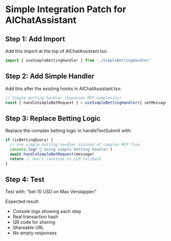# Simple Integration Patch for AIChatAssistant

## Step 1: Add Import
Add this import at the top of AIChatAssistant.tsx:

```typescript
import { useSimpleBettingHandler } from './SimpleBettingHandler'
```

## Step 2: Add Simple Handler
Add this after the existing hooks in AIChatAssistant.tsx:

```typescript
// Simple betting handler (bypasses MCP complexity)
const { handleSimpleBetRequest } = useSimpleBettingHandler({ setMessages, setIsLoading })
```

## Step 3: Replace Betting Logic
Replace the complex betting logic in handleTextSubmit with:

```typescript
if (isBettingQuery) {
  // Use simple betting handler instead of complex MCP flow
  console.log('🎯 Using simple betting handler')
  await handleSimpleBetRequest(message)
  return // Don't continue to LLM fallback
}
```

## Step 4: Test
Test with: "bet 10 USD on Max Verstappen"

Expected result:
- Console logs showing each step
- Real transaction hash
- QR code for sharing
- Shareable URL
- No empty responses
